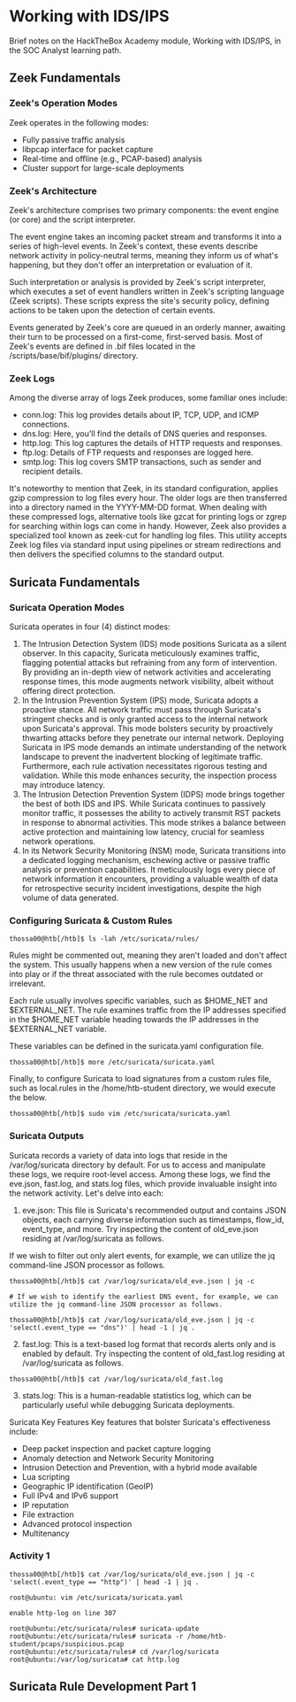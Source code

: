 # Working with IDS/IPS
Brief notes on the HackTheBox Academy module, Working with IDS/IPS, in the SOC Analyst learning path.

## Zeek Fundamentals
### Zeek's Operation Modes
Zeek operates in the following modes:

- Fully passive traffic analysis
- libpcap interface for packet capture
- Real-time and offline (e.g., PCAP-based) analysis
- Cluster support for large-scale deployments

### Zeek's Architecture
Zeek's architecture comprises two primary components: the event engine (or core) and the script interpreter.

The event engine takes an incoming packet stream and transforms it into a series of high-level events. In Zeek's context, these events describe network activity in policy-neutral terms, meaning they inform us of what's happening, but they don't offer an interpretation or evaluation of it.

Such interpretation or analysis is provided by Zeek's script interpreter, which executes a set of event handlers written in Zeek's scripting language (Zeek scripts). These scripts express the site's security policy, defining actions to be taken upon the detection of certain events.

Events generated by Zeek's core are queued in an orderly manner, awaiting their turn to be processed on a first-come, first-served basis. Most of Zeek's events are defined in .bif files located in the /scripts/base/bif/plugins/ directory.

### Zeek Logs
Among the diverse array of logs Zeek produces, some familiar ones include:

- conn.log: This log provides details about IP, TCP, UDP, and ICMP connections.
- dns.log: Here, you'll find the details of DNS queries and responses.
- http.log: This log captures the details of HTTP requests and responses.
- ftp.log: Details of FTP requests and responses are logged here.
- smtp.log: This log covers SMTP transactions, such as sender and recipient details.

It's noteworthy to mention that Zeek, in its standard configuration, applies gzip compression to log files every hour. The older logs are then transferred into a directory named in the YYYY-MM-DD format. When dealing with these compressed logs, alternative tools like gzcat for printing logs or zgrep for searching within logs can come in handy. However, Zeek also provides a specialized tool known as zeek-cut for handling log files. This utility accepts Zeek log files via standard input using pipelines or stream redirections and then delivers the specified columns to the standard output.

## Suricata Fundamentals
### Suricata Operation Modes

Suricata operates in four (4) distinct modes:

1. The Intrusion Detection System (IDS) mode positions Suricata as a silent observer. In this capacity, Suricata meticulously examines traffic, flagging potential attacks but refraining from any form of intervention. By providing an in-depth view of network activities and accelerating response times, this mode augments network visibility, albeit without offering direct protection.
2. In the Intrusion Prevention System (IPS) mode, Suricata adopts a proactive stance. All network traffic must pass through Suricata's stringent checks and is only granted access to the internal network upon Suricata's approval. This mode bolsters security by proactively thwarting attacks before they penetrate our internal network. Deploying Suricata in IPS mode demands an intimate understanding of the network landscape to prevent the inadvertent blocking of legitimate traffic. Furthermore, each rule activation necessitates rigorous testing and validation. While this mode enhances security, the inspection process may introduce latency.
3. The Intrusion Detection Prevention System (IDPS) mode brings together the best of both IDS and IPS. While Suricata continues to passively monitor traffic, it possesses the ability to actively transmit RST packets in response to abnormal activities. This mode strikes a balance between active protection and maintaining low latency, crucial for seamless network operations.
4. In its Network Security Monitoring (NSM) mode, Suricata transitions into a dedicated logging mechanism, eschewing active or passive traffic analysis or prevention capabilities. It meticulously logs every piece of network information it encounters, providing a valuable wealth of data for retrospective security incident investigations, despite the high volume of data generated.

### Configuring Suricata & Custom Rules
```
thossa00@htb[/htb]$ ls -lah /etc/suricata/rules/
```
Rules might be commented out, meaning they aren't loaded and don't affect the system. This usually happens when a new version of the rule comes into play or if the threat associated with the rule becomes outdated or irrelevant.

Each rule usually involves specific variables, such as $HOME_NET and $EXTERNAL_NET. The rule examines traffic from the IP addresses specified in the $HOME_NET variable heading towards the IP addresses in the $EXTERNAL_NET variable.

These variables can be defined in the suricata.yaml configuration file.
```
thossa00@htb[/htb]$ more /etc/suricata/suricata.yaml
```
Finally, to configure Suricata to load signatures from a custom rules file, such as local.rules in the /home/htb-student directory, we would execute the below.
```
thossa00@htb[/htb]$ sudo vim /etc/suricata/suricata.yaml
```

### Suricata Outputs
Suricata records a variety of data into logs that reside in the /var/log/suricata directory by default. For us to access and manipulate these logs, we require root-level access. Among these logs, we find the eve.json, fast.log, and stats.log files, which provide invaluable insight into the network activity. Let's delve into each:

1. eve.json: This file is Suricata's recommended output and contains JSON objects, each carrying diverse information such as timestamps, flow_id, event_type, and more. Try inspecting the content of old_eve.json residing at /var/log/suricata as follows.

If we wish to filter out only alert events, for example, we can utilize the jq command-line JSON processor as follows.

```
thossa00@htb[/htb]$ cat /var/log/suricata/old_eve.json | jq -c

# If we wish to identify the earliest DNS event, for example, we can utilize the jq command-line JSON processor as follows.

thossa00@htb[/htb]$ cat /var/log/suricata/old_eve.json | jq -c 'select(.event_type == "dns")' | head -1 | jq .
```

2. fast.log: This is a text-based log format that records alerts only and is enabled by default. Try inspecting the content of old_fast.log residing at /var/log/suricata as follows.

```
thossa00@htb[/htb]$ cat /var/log/suricata/old_fast.log
```

3. stats.log: This is a human-readable statistics log, which can be particularly useful while debugging Suricata deployments.

Suricata Key Features
Key features that bolster Suricata's effectiveness include:

- Deep packet inspection and packet capture logging
- Anomaly detection and Network Security Monitoring
- Intrusion Detection and Prevention, with a hybrid mode available
- Lua scripting
- Geographic IP identification (GeoIP)
- Full IPv4 and IPv6 support
- IP reputation
- File extraction
- Advanced protocol inspection
- Multitenancy

### Activity 1
```
thossa00@htb[/htb]$ cat /var/log/suricata/old_eve.json | jq -c 'select(.event_type == "http")' | head -1 | jq .

root@ubuntu: vim /etc/suricata/suricata.yaml

enable http-log on line 307

root@ubuntu:/etc/suricata/rules# suricata-update
root@ubuntu:/etc/suricata/rules# suricata -r /home/htb-student/pcaps/suspicious.pcap
root@ubuntu:/etc/suricata/rules# cd /var/log/suricata
root@ubuntu:/var/log/suricata# cat http.log
```

## Suricata Rule Development Part 1
